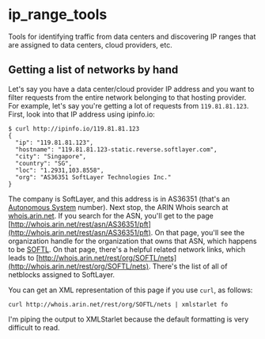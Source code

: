 # ip_range_tools

Tools for identifying traffic from data centers and discovering IP ranges that are assigned to data centers, cloud providers, etc.

## Getting a list of networks by hand

Let's say you have a data center/cloud provider IP address and you want to filter requests from the entire network belonging to that
hosting provider. For example, let's say you're getting a lot of requests from `119.81.81.123`. First, look into that IP address using
ipinfo.io:

    $ curl http://ipinfo.io/119.81.81.123
    {
      "ip": "119.81.81.123",
      "hostname": "119.81.81.123-static.reverse.softlayer.com",
      "city": "Singapore",
      "country": "SG",
      "loc": "1.2931,103.8558",
      "org": "AS36351 SoftLayer Technologies Inc."
    }

The company is SoftLayer, and this address is in AS36351 (that's an [Autonomous System](http://en.wikipedia.org/wiki/Autonomous_system_%28Internet%29)
number).  Next stop, the ARIN Whois search at [whois.arin.net](http://whois.arin.net/). If you search for the ASN, you'll get to
the page [http://whois.arin.net/rest/asn/AS36351/pft](http://whois.arin.net/rest/asn/AS36351/pft). On that page, you'll see the
organization handle for the organization that owns that ASN, which happens to be [SOFTL](http://whois.arin.net/rest/org/SOFTL.html). On that
page, there's a helpful related network links, which leads to [http://whois.arin.net/rest/org/SOFTL/nets](http://whois.arin.net/rest/org/SOFTL/nets).
There's the list of all of netblocks assigned to SoftLayer.

You can get an XML representation of this page if you use `curl`, as follows:

    curl http://whois.arin.net/rest/org/SOFTL/nets | xmlstarlet fo

I'm piping the output to XMLStarlet because the default formatting is very difficult to read.




